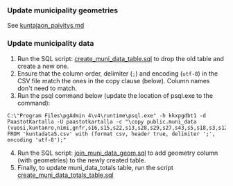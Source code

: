 ### Update municipality geometries

See [kuntajaon_paivitys.md](./kuntajaon_paivitys.md)

### Update municipality data

1. Run the SQL script: [create_muni_data_table.sql](./create_muni_data_table.sql) to drop the old table and create a new one.
2. Ensure that the column order, delimiter (`;`) and encoding (`utf-8`) in the CSV file match the ones in the copy clause (below). Column names don't need to match.
3. Run the psql command below (update the location of psql.exe to the command):

```
C:\"Program Files\pgAdmin 4\v4\runtime\psql.exe" -h kkxpgdbt1 -d PaastotKartalla -U paastotkartalla -c "\copy public.muni_data (vuosi,kuntanro,nimi,gnfr,s16,s15,s22,s13,s28,s29,s27,s43,s5,s18,s3,s12,s1,s7,s8,s14,s37,s25,s19,s17,s38,s40) FROM 'kuntadata5.csv' with (format csv, header true, delimiter ';', encoding 'utf-8');"
```

4. Run the SQL script: [join_muni_data_geom.sql](./join_muni_data_geom.sql) to add geometry column (with geometries) to the newly created table.
5. Finally, to update muni_data_totals table, run the script [create_muni_data_totals_table.sql](./create_muni_data_totals_table.sql)
